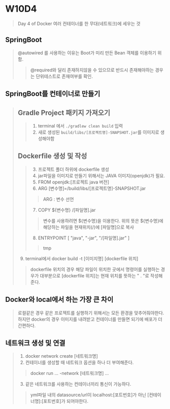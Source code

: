 # W10D4
> Day 4 of Docker
> 여러 컨테이너를 한 무대(네트워크)에 세우는 것

## SpringBoot
> @autowired 를 사용하는 이유는 Boot가 미리 만든 Bean 객체를 이용하기 위함. <br>
> > @required와 달리 존재하지않을 수 있으므로 반드시 존재해야하는 경우는 단위테스트로 존재여부를 확인. <br>

## SpringBoot를 컨테이너로 만들기
> ## Gradle Project 패키지 가져오기
> > 1. terminal 에서 `./gradlew clean build` 입력
> > 2. 새로 생성된 `build/libs/[프로젝트명]-SNAPSHOT.jar`를 이미지로 생성해야함
>
> ## Dockerfile 생성 및 작성
> > 3. 프로젝트 폴더 하위에 dockerfile 생성
> > 4. jar파일을 이미지로 만들기 위해서는 JAVA 이미지(openjdk)가 필요.
> > 5. FROM openjdk:[프로젝트 java 버전]
> > 6. ARG [변수명]=/build/libs/[프로젝트명]-SNAPSHOT.jar
> > > ARG : 변수 선언
> >
> > 7. COPY ${변수명} /[파일명].jar
> > > 변수를 사용하려면 ${변수명}을 이용한다.
> > > 위의 뜻은 ${변수명}에 해당하는 파일을 현재위치(/)에 [파일명]으로 복사
> >
> > 8. ENTRYPOINT [ "java", "-jar", "/[파일명].jar" ]
> > > tmp
> 
> 9. terminal에서 docker build -t [이미지명] [dockerfile 위치]
> > dockerfile 위치의 경우 해당 파일이 위치한 곳에서 명령어를 실행하는 경우가 대부분으로
> > [dockerfile 위치]는 현재 위치를 뜻하는 " . "로 작성해준다.

## Docker와 local에서 하는 가장 큰 차이
> 로컬같은 경우 같은 프로젝트를 실행하기 위해서는 모든 환경을 맞추어줘야한다.
> 하지만 docker의 경우 이미지를 내려받고 컨테이너를 만들면 되기에 배포가 더 간편하다.



## 네트워크 생성 및 연결
> 1. docker network create [네트워크명]
> 2. 컨테이너를 생성할 때 네트워크 옵션을 하나 더 부여해준다.
> > docker run ... -network [네트워크명] ...
> 
> 3. 같은 네트워크를 사용하는 컨테이너끼리 통신이 가능하다.
> > yml파일 내의 datasource/url이 localhost:[포트번호]가 아닌 [컨테이너명]:[포트번호]가 되어야한다.
